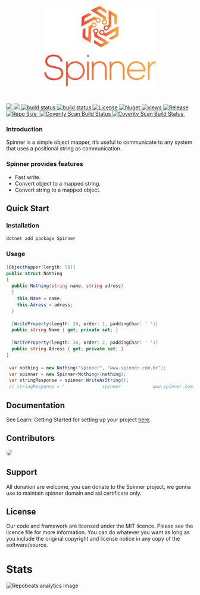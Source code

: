 <div align="center">
  <img src="/Assets/svgexport-6.png?raw=true">
</div>

#

 <a href="https://github.com/Daniel-iel/Spinner/graphs/contributors" alt="Contributors">
    <img src="https://img.shields.io/github/contributors/Daniel-iel/Spinner" />
</a>
<a href="https://github.com/Daniel-iel/Spinner/commits/main" alt="Total Commits">
    <img src="https://img.shields.io/github/commit-activity/m/Daniel-iel/Spinner/main" />
</a>  
<a href="https://github.com/Daniel-iel/Spinner/actions/workflows/ci.yml">
    <img src="https://github.com/Daniel-iel/Spinner/actions/workflows/ci.yml/badge.svg" alt="build status">
</a>
<a href="https://github.com/Daniel-iel/Spinner/actions/workflows/ci.yml">
    <img src="https://github.com/Daniel-iel/Spinner/actions/workflows/ci-documentation.yml/badge.svg" alt="build status">
</a>
<a href="https://github.com/Daniel-iel/Spinner/blob/main/LICENSE">
    <img src="https://img.shields.io/github/license/Daniel-iel/Spinner" alt="License"/>
</a>
<a href="https://www.nuget.org/packages/Spinner">
    <img src="https://img.shields.io/nuget/dt/Spinner" alt="Nuget"/>
</a>  
<a href="#">
  <img alt="views" title="Views" src="https://visitor-badge-reloaded.herokuapp.com/badge?page_id=https://github.com/Daniel-iel/Spinner&logo=github"/>
</a>
<a href="#">
  <img alt="Release" title="Release" src="https://img.shields.io/nuget/v/spinner"/>
</a>
<a href="#">
  <img alt="Repo Size" title="Repo Size" src="https://img.shields.io/github/repo-size/Daniel-iel/spinner"/>
</a>
<a href="https://www.codefactor.io/repository/github/Daniel-iel/spinner">
  <img alt="" title="" src="https://www.codefactor.io/repository/github/Daniel-iel/spinner/badge"/>  
</a>
<a href="https://codecov.io/gh/Daniel-iel/Spinner">
  <img alt="Coverity Scan Build Status" src="https://codecov.io/gh/Daniel-iel/Spinner/branch/main/graph/badge.svg?token=0DO0Z5CA6N/">
</a>
<a href="https://scan.coverity.com/projects/spinner">
  <img alt="Coverity Scan Build Status"
       src="https://img.shields.io/coverity/scan/24116.svg"/>
</a>
<a href="">
  <img alt="" src="https://api.meercode.io/badge/Daniel-iel/Spinner?type=ci-score&lastDay=31"/>
</a>

<br />

### Introduction

Spinner is a simple object mapper, it’s useful to communicate to any system that uses a positional string as communication.

### Spinner provides features

* Fast write.
* Convert object to a mapped string.
* Convert string to a mapped object.

## Quick Start

### Installation

```csharp
dotnet add package Spinner
```

### Usage

```csharp
[ObjectMapper(length: 50)]
public struct Nothing
{
  public Nothing(string name, string adress)
  {
    this.Name = name;
    this.Adress = adress;
  }
  
  [WriteProperty(length: 20, order: 1, paddingChar: ' ')]
  public string Name { get; private set; }
  
  [WriteProperty(length: 30, order: 2, paddingChar: ' ')]
  public string Adress { get; private set; }
}
    
 var nothing = new Nothing("spinner", "www.spinner.com.br");
 var spinner = new Spinner<Nothing>(nothing);
 var stringResponse = spinner.WriteAsString();   
 // stringResponse = "              spinner            www.spinner.com.br"
```

## Documentation

See Learn: Getting Started for setting up your project [here](https://spinnerframework.com/).

## Contributors

<a href="https://github.com/Daniel-iel"><img src="https://github.com/Daniel-iel.png?size=40" width="40" style="border-radius: 100%" /></a>

## Support

All donation are welcome, you can donate to the Spinner project, we gonna use to maintain spinner domain and ssl certificate only.

## License

Our code and framework are licensed under the MIT licence. Please see the licence file for more information. You can do whatever you want as long as you include the original copyright and license notice in any copy of the software/source.

# Stats

<img src="https://repobeats.axiom.co/api/embed/c3f5ed375e6e703c23a90745aaee5bca46ebd0fd.svg" alt="Repobeats analytics image" />
